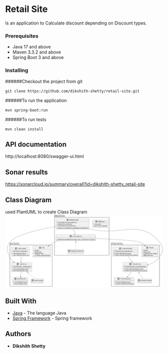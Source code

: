 # Retail Site

Is an application to Calculate discount depending on Discount types.

### Prerequisites

- Java 17 and above
- Maven 3.3.2 and above
- Spring Boot 3 and above

### Installing

######Checkout the project from git

```
git clone https://github.com/dikshith-shetty/retail-site.git
```

######To run the application
```
mvn spring-boot:run
```

######To run tests

```
mvn clean install
```

## API documentation
http://localhost:8080/swagger-ui.html


## Sonar results
https://sonarcloud.io/summary/overall?id=dikshith-shetty_retail-site

## Class Diagram
used PlantUML to create Class Diagram
![Class Diagram](./ClassDiagramScreenshot.png)

## Built With

* [Java](https://docs.oracle.com/en/java/) - The language Java
* [Spring Framework](https://spring.io/) - Spring framework


## Authors

* **Dikshith Shetty**



